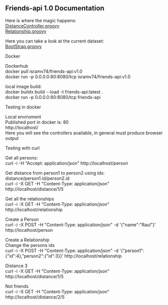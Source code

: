 ## Friends-api 1.0 Documentation
Here is where the magic happens:<br>
[DistanceController.groovy](grails-app%2Fcontrollers%2Ffriends%2Fapi%2FDistanceController.groovy)<br>
[Relationship.groovy](grails-app%2Fdomain%2Ffriends%2Fapi%2FRelationship.groovy)

Here you can take a look at the current dataset:<br>
[BootStrap.groovy](grails-app%2Finit%2Ffriends%2Fapi%2FBootStrap.groovy)

Docker
<p>
Dockerhub<br>
docker pull isramv74/friends-api:v1.0<br>
docker run -p 0.0.0.0:80:8080/tcp isramv74/friends-api:v1.0
</p>
<p>
local image build:<br>
docker buildx build --load -t friends-api:latest .<br>
docker run -p 0.0.0.0:80:8080/tcp friends-api<br>
</p>

Testing in docker

<p>
Local enviroment<br>
Published port in docker is: 80<br>
http://localhost/<br>
Here you will see the controllers available, in general must produce browser output

</p>

Testing with curl
<p>
Get all persons:<br>
curl -i -H "Accept: application/json" http://localhost/person

Get distance from person1 to person2 using ids:<br> 
distance/person1.id/person2.id<br>
curl -i -X GET -H "Content-Type: application/json" http://localhost/distance/1/5

Get all the relationships<br>
curl -i -X GET -H "Content-Type: application/json" http://localhost/relationship

Create a Person<br>
curl -i -X POST -H "Content-Type: application/json" -d '{"name":"Raul"}' http://localhost/person

Create a Relationship<br>
Change the persons ids<br>
curl -i -X POST -H "Content-Type: application/json" -d '{"person1":{"id":4},"person2":{"id":3}}' http://localhost/relationship

Distance 3<br>
curl -i -X GET -H "Content-Type: application/json" http://localhost/distance/1/5

Not friends<br>
curl -i -X GET -H "Content-Type: application/json" http://localhost/distance/2/5

</p>